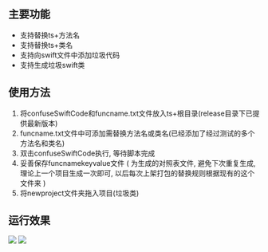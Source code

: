 ## 主要功能
- 支持替换ts+方法名
- 支持替换ts+类名
- 支持向swift文件中添加垃圾代码
- 支持生成垃圾swift类
## 使用方法
1. 将confuseSwiftCode和funcname.txt文件放入ts+根目录(release目录下已提供最新版本)
2. funcname.txt文件中可添加需替换方法名或类名(已经添加了经过测试的多个方法名和类名)
3. 双击confuseSwiftCode执行, 等待脚本完成
4. 妥善保存funcnamekeyvalue文件 ( 为生成的对照表文件, 避免下次重复生成, 理论上一个项目生成一次即可, 以后每次上架打包的替换规则根据现有的这个文件来 )
5. 将newproject文件夹拖入项目(垃圾类)
## 运行效果
![](https://qqadapt.qpic.cn/txdocpic/0/4c89403b05ba166f85d56aa7d45508ca/0)
![](https://qqadapt.qpic.cn/txdocpic/0/d28f1ed49587f9351f147f2bc3b3b824/0)
